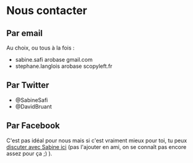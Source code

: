 # Nous contacter

## Par email
Au choix, ou tous à la fois : 
 - sabine.safi arobase gmail.com
 - stephane.langlois arobase scopyleft.fr
 
## Par Twitter
 - @SabineSafi
 - @DavidBruant
 
## Par Facebook
C'est pas idéal pour nous mais si c'est vraiment mieux pour toi, tu peux [discuter avec Sabine ici](https://www.facebook.com/sabine.safi) (pas l'ajouter en ami, on se connaît pas encore assez pour ça ;) ).
